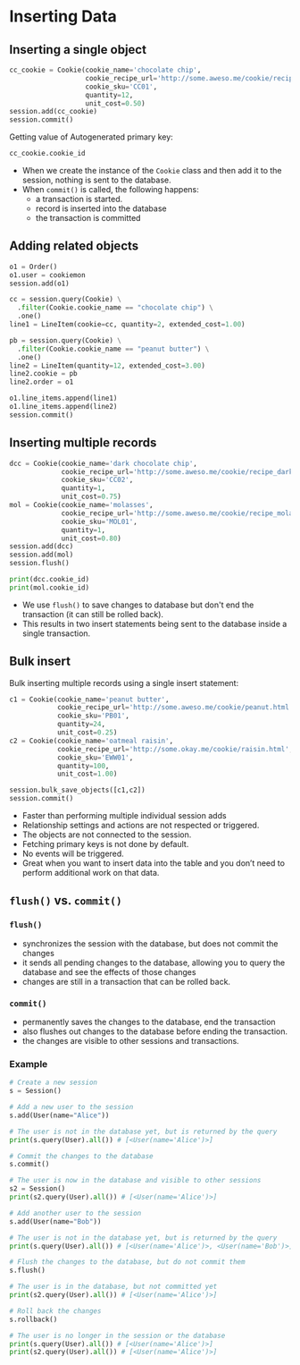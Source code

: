 # Inserting Data

## Inserting a single object

```py
cc_cookie = Cookie(cookie_name='chocolate chip',
                   cookie_recipe_url='http://some.aweso.me/cookie/recipe.html',
                   cookie_sku='CC01',
                   quantity=12,
                   unit_cost=0.50)
session.add(cc_cookie)
session.commit()
```

Getting value of Autogenerated primary key:

```py
cc_cookie.cookie_id
```

- When we create the instance of the `Cookie` class and then add it to the session, nothing is sent to the database.
- When `commit()` is called, the following happens:
  - a transaction is started.
  - record is inserted into the database
  - the transaction is committed


## Adding related objects

```py
o1 = Order()
o1.user = cookiemon
session.add(o1)

cc = session.query(Cookie) \
  .filter(Cookie.cookie_name == "chocolate chip") \
  .one()
line1 = LineItem(cookie=cc, quantity=2, extended_cost=1.00)

pb = session.query(Cookie) \
  .filter(Cookie.cookie_name == "peanut butter") \
  .one()
line2 = LineItem(quantity=12, extended_cost=3.00)
line2.cookie = pb
line2.order = o1

o1.line_items.append(line1)
o1.line_items.append(line2)
session.commit()
```


## Inserting multiple records

```py
dcc = Cookie(cookie_name='dark chocolate chip',
             cookie_recipe_url='http://some.aweso.me/cookie/recipe_dark.html',
             cookie_sku='CC02',
             quantity=1,
             unit_cost=0.75)
mol = Cookie(cookie_name='molasses',
             cookie_recipe_url='http://some.aweso.me/cookie/recipe_molasses.html',
             cookie_sku='MOL01',
             quantity=1,
             unit_cost=0.80)
session.add(dcc)
session.add(mol)
session.flush()

print(dcc.cookie_id)
print(mol.cookie_id)
```

- We use `flush()` to save changes to database but don't end the transaction (it can still be rolled back).
- This results in two insert statements being sent to the database inside a single transaction.


## Bulk insert

Bulk inserting multiple records using a single insert statement:
```py
c1 = Cookie(cookie_name='peanut butter',
            cookie_recipe_url='http://some.aweso.me/cookie/peanut.html',
            cookie_sku='PB01',
            quantity=24,
            unit_cost=0.25)
c2 = Cookie(cookie_name='oatmeal raisin',
            cookie_recipe_url='http://some.okay.me/cookie/raisin.html',
            cookie_sku='EWW01',
            quantity=100,
            unit_cost=1.00)

session.bulk_save_objects([c1,c2])
session.commit()
```

- Faster than performing multiple individual session adds
- Relationship settings and actions are not respected or triggered.
- The objects are not connected to the session.
- Fetching primary keys is not done by default.
- No events will be triggered.
- Great when you want to insert data into the table and you don’t need to perform additional work on that data.


## `flush()` vs. `commit()`

### `flush()`

- synchronizes the session with the database, but does not commit the changes
- it sends all pending changes to the database, allowing you to query the database and see the effects of those changes
- changes are still in a transaction that can be rolled back.
  
### `commit()`

- permanently saves the changes to the database, end the transaction
- also flushes out changes to the database before ending the transaction.
- the changes are visible to other sessions and transactions.


### Example

```py
# Create a new session
s = Session()

# Add a new user to the session
s.add(User(name="Alice"))

# The user is not in the database yet, but is returned by the query
print(s.query(User).all()) # [<User(name='Alice')>]

# Commit the changes to the database
s.commit()

# The user is now in the database and visible to other sessions
s2 = Session()
print(s2.query(User).all()) # [<User(name='Alice')>]

# Add another user to the session
s.add(User(name="Bob"))

# The user is not in the database yet, but is returned by the query
print(s.query(User).all()) # [<User(name='Alice')>, <User(name='Bob')>]

# Flush the changes to the database, but do not commit them
s.flush()

# The user is in the database, but not committed yet
print(s2.query(User).all()) # [<User(name='Alice')>]

# Roll back the changes
s.rollback()

# The user is no longer in the session or the database
print(s.query(User).all()) # [<User(name='Alice')>]
print(s2.query(User).all()) # [<User(name='Alice')>]
```
